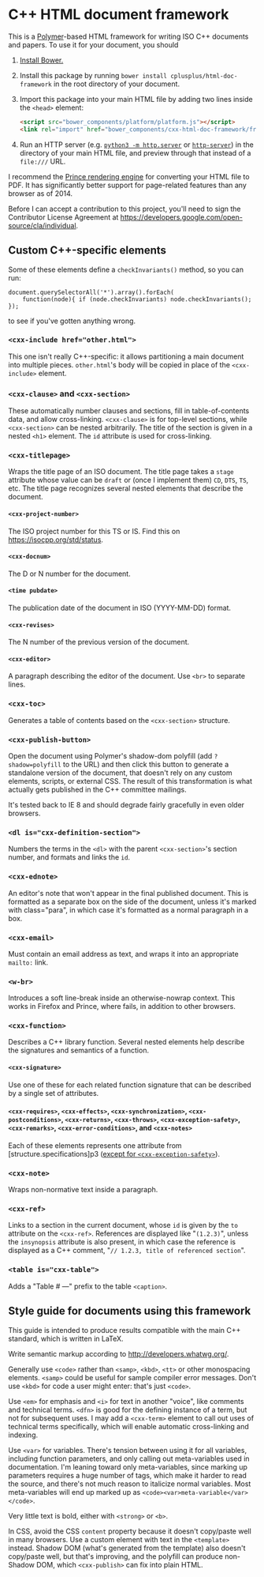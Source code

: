 C++ HTML document framework
===========================

This is a [Polymer](http://www.polymer-project.org/)-based HTML framework for
writing ISO C++ documents and papers.  To use it for your document, you should

1. [Install Bower.](http://bower.io/#installing-bower)
2. Install this package by running `bower install cplusplus/html-doc-framework` in the root directory of your document.
3. Import this package into your main HTML file by adding two lines inside the `<head>` element:

   ```HTML
   <script src="bower_components/platform/platform.js"></script>
   <link rel="import" href="bower_components/cxx-html-doc-framework/framework.html"/>
   ```

4. Run an HTTP server (e.g. [`python3 -m http.server`](https://docs.python.org/3/library/http.server.html#http-server-cli) or [`http-server`](https://www.npmjs.org/package/http-server)) in the directory of your main HTML file, and preview through that instead of a `file:///` URL.

I recommend the [Prince rendering engine](http://www.princexml.com/) for converting your HTML file to PDF. It has significantly better support for page-related features than any browser as of 2014.

Before I can accept a contribution to this project, you'll need to sign the
Contributor License Agreement at https://developers.google.com/open-source/cla/individual.

Custom C++-specific elements
----------------------------

Some of these elements define a `checkInvariants()` method, so you can run:

    document.querySelectorAll('*').array().forEach(
        function(node){ if (node.checkInvariants) node.checkInvariants(); });

to see if you've gotten anything wrong.

### `<cxx-include href="other.html">`

This one isn't really C++-specific: it allows partitioning a main document
into multiple pieces. `other.html`'s body will be copied in place of the
`<cxx-include>` element.


### `<cxx-clause>` and `<cxx-section>`

These automatically number clauses and sections, fill in
table-of-contents data, and allow cross-linking. `<cxx-clause>` is for
top-level sections, while `<cxx-section>` can be nested arbitrarily.
The title of the section is given in a nested `<h1>` element.
The `id` attribute is used for cross-linking.

### `<cxx-titlepage>`

Wraps the title page of an ISO document. The title page takes a
`stage` attribute whose value can be `draft` or (once I implement
them) `CD`, `DTS`, `TS`, etc.  The title page recognizes several
nested elements that describe the document.

#### `<cxx-project-number>`

The ISO project number for this TS or IS.  Find this on https://isocpp.org/std/status.

#### `<cxx-docnum>`

The D or N number for the document.

#### `<time pubdate>`

The publication date of the document in ISO (YYYY-MM-DD) format.

#### `<cxx-revises>`

The N number of the previous version of the document.

#### `<cxx-editor>`

A paragraph describing the editor of the document.  Use `<br>` to
separate lines.

### `<cxx-toc>`

Generates a table of contents based on the `<cxx-section>` structure.

### `<cxx-publish-button>`

Open the document using Polymer's shadow-dom polyfill (add
`?shadow=polyfill` to the URL) and then click this button to generate
a standalone version of the document, that doesn't rely on any custom
elements, scripts, or external CSS.  The result of this transformation
is what actually gets published in the C++ committee mailings.

It's tested back to IE 8 and should degrade fairly gracefully in even
older browsers.


### `<dl is="cxx-definition-section">`

Numbers the terms in the `<dl>` with the parent `<cxx-section>`'s section
number, and formats and links the `id`.


### `<cxx-ednote>`

An editor's note that won't appear in the final published document.
This is formatted as a separate box on the side of the document,
unless it's marked with class="para", in which case it's formatted as a normal paragraph in a box.


### `<cxx-email>`

Must contain an email address as text, and wraps it into an
appropriate `mailto:` link.

### `<w-br>`

Introduces a soft line-break inside an otherwise-nowrap context. This works in
Firefox and Prince, where <wbr> fails, in addition to other browsers.

### `<cxx-function>`

Describes a C++ library function.  Several nested elements help
describe the signatures and semantics of a function.

#### `<cxx-signature>`

Use one of these for each related function signature that can be
described by a single set of attributes.

#### `<cxx-requires>`, `<cxx-effects>`, `<cxx-synchronization>`, `<cxx-postconditions>`, `<cxx-returns>`, `<cxx-throws>`, `<cxx-exception-safety>`, `<cxx-remarks>`, `<cxx-error-conditions>`, and `<cxx-notes>`

Each of these elements represents one attribute from [structure.specifications]p3 ([except for `<cxx-exception-safety>`](https://github.com/cplusplus/draft/issues/228)).

### `<cxx-note>`

Wraps non-normative text inside a paragraph.

### `<cxx-ref>`

Links to a section in the current document, whose `id` is given by the
`to` attribute on the `<cxx-ref>`.  References are displayed like
"`(1.2.3)`", unless the `insynopsis` attribute is also present, in
which case the reference is displayed as a C++ comment, "`// 1.2.3,
title of referenced section`".

### `<table is="cxx-table">`

Adds a "Table # —" prefix to the table `<caption>`.

Style guide for documents using this framework
----------------------------------------------

This guide is intended to produce results compatible with the main C++
standard, which is written in LaTeX.

Write semantic markup according to http://developers.whatwg.org/.

Generally use `<code>` rather than `<samp>`, `<kbd>`, `<tt>` or other
monospacing elements. `<samp>` could be useful for sample compiler
error messages.  Don't use `<kbd>` for code a user might enter: that's
just `<code>`.

Use `<em>` for emphasis and `<i>` for text in another "voice", like
comments and technical terms.  `<dfn>` is good for the defining
instance of a term, but not for subsequent uses. I may add a
`<cxx-term>` element to call out uses of technical terms specifically,
which will enable automatic cross-linking and indexing.

Use `<var>` for variables. There's tension between using it for all
variables, including function parameters, and only calling out
meta-variables used in documentation.  I'm leaning toward only
meta-variables, since marking up parameters requires a huge number of
tags, which make it harder to read the source, and there's not much
reason to italicize normal variables.  Most meta-variables will end up
marked up as `<code><var>meta-variable</var></code>`.

Very little text is bold, either with `<strong>` or `<b>`.

In CSS, avoid the CSS `content` property because it doesn't copy/paste well in many browsers.
Use a custom element with text in the `<template>` instead.
Shadow DOM (what's generated from the template) also doesn't copy/paste well, but that's improving,
and the polyfill can produce non-Shadow DOM, which `<cxx-publish>` can fix into plain HTML.

